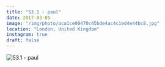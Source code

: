 ```yaml
---
title: "53.1 - paul"
date: 2017-03-05
image: "/img/photo/aca1ce00470c45bde4ac4c1ed4e44bc8.jpg"
location: "London, United Kingdom"
instagram: true
draft: false
---
```


![53.1 - paul](/img/photo/aca1ce00470c45bde4ac4c1ed4e44bc8.jpg)
